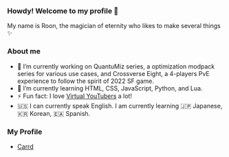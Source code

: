 ### Howdy! Welcome to my profile 👋
My name is Roon, the magician of eternity who likes to make several things ✨

### About me
- 🔭 I’m currently working on QuantuMiz series, a optimization modpack series for various use cases, and Crossverse Eight, a 4-players PvE experience to follow the spirit of 2022 SF game.
- 🌱 I’m currently learning HTML, CSS, JavaScript, Python, and Lua.
- ⚡ Fun fact: I love [Virtual YouTubers](https://virtualyoutuber.fandom.com/wiki/Virtual_YouTuber_Wiki) a lot!
- 🇺🇸 I can currently speak English. I am currently learning 🇯🇵 Japanese, 🇰🇷 Korean, 🇪🇦 Spanish.

### My Profile
- [Carrd](https://roonmoonlight.carrd.co)
